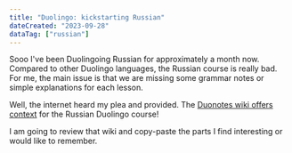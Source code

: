 ```yaml
---
title: "Duolingo: kickstarting Russian"
dateCreated: "2023-09-28"
dataTag: ["russian"]
---
```


Sooo I've been Duolingoing Russian for approximately a month now. Compared to other Duolingo languages, the Russian course is really bad. For me, the main issue is that we are missing some grammar notes or simple explanations for each lesson.

Well, the internet heard my plea and provided. The [Duonotes wiki offers context](https://duonotes.fandom.com/wiki/Russian) for the Russian Duolingo course!

I am going to review that wiki and copy-paste the parts I find interesting or would like to remember.
